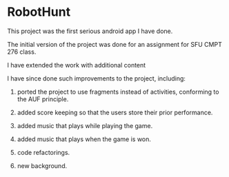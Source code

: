 # RobotHunt

This project was the first serious android app I have done.

The initial version of the project was done for an assignment for SFU CMPT 276 class.

I have extended the work with additional content

I have since done such improvements to the project, including:

1) ported the project to use fragments instead of activities, conforming to the AUF principle.

2) added score keeping so that the users store their prior performance.

3) added music that plays while playing the game.

4) added music that plays when the game is won.

5) code refactorings.

6) new background.
